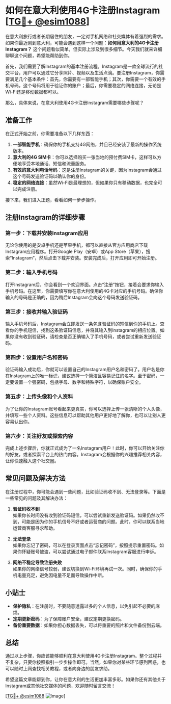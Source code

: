 # 如何在意大利使用4G卡注册Instagram [[TG💪+ @esim1088](https://t.me/s/esim1088)]

在意大利旅行或者长期居住的朋友，一定对手机网络和社交媒体有着强烈的需求。如果你最近刚到意大利，可能会遇到这样一个问题：**如何用意大利的4G卡注册Instagram？** 这个问题看似简单，但实际上涉及到很多细节。今天我们就来详细聊聊这个问题，希望能帮助到你。

首先，我们需要了解Instagram的基本注册流程。Instagram是一款全球流行的社交平台，用户可以通过它分享照片、视频以及生活点滴。要注册Instagram，你需要满足几个基本条件：首先，你需要有一部智能手机；其次，你需要一个有效的手机号码，这个号码将用于验证你的账户；最后，你需要稳定的网络连接，无论是Wi-Fi还是移动数据都可以。

那么，具体来说，在意大利使用4G卡注册Instagram需要哪些步骤呢？

## 准备工作

在正式开始之前，你需要准备以下几样东西：

1. **一部智能手机**：确保你的手机支持4G网络，并且已经安装了最新的操作系统版本。
2. **意大利的4G SIM卡**：你可以选择购买一张当地的预付费SIM卡，这样可以方便地享受本地通话、短信和流量服务。
3. **有效的意大利电话号码**：这是注册Instagram的关键，因为Instagram会通过这个号码发送验证码以确认你的身份。
4. **稳定的网络连接**：虽然Wi-Fi是最理想的，但如果你只有移动数据，也完全可以完成注册。

接下来，我们进入正题，看看如何一步步操作。

## 注册Instagram的详细步骤

### 第一步：下载并安装Instagram应用

无论你使用的是安卓手机还是苹果手机，都可以直接从官方应用商店下载Instagram应用程序。打开Google Play（安卓）或App Store（苹果），搜索“Instagram”，然后点击下载并安装。安装完成后，打开应用即可开始注册。

### 第二步：输入手机号码

打开Instagram后，你会看到一个欢迎界面。点击“注册”按钮，接着会要求你输入手机号码。在这里，你需要填写你在意大利使用的4G卡对应的手机号码。确保你输入的号码是正确的，因为稍后Instagram会向这个号码发送验证码。

### 第三步：接收并输入验证码

输入手机号码后，Instagram会立即发送一条包含验证码的短信到你的手机上。查看你的手机短信，找到这条验证码信息，并将其输入到Instagram的相应位置。如果你没有收到验证码，请检查是否正确输入了手机号码，或者尝试重新发送验证码。

### 第四步：设置用户名和密码

验证码输入成功后，你就可以设置自己的Instagram用户名和密码了。用户名是你在Instagram上的唯一标识，建议选择一个简洁且容易记住的名字。至于密码，一定要设置一个强密码，包括字母、数字和特殊字符，以确保账户安全。

### 第五步：上传头像和个人资料

为了让你的Instagram账号看起来更真实，你可以选择上传一张清晰的个人头像，并填写一些个人资料。这些信息可以帮助其他用户更好地了解你，也可以让别人更容易认出你。

### 第六步：关注好友或探索内容

完成上述步骤后，你就正式成为了一名Instagram用户！此时，你可以开始关注你的好友，或者探索平台上的热门内容。Instagram会根据你的兴趣推荐相关内容，让你快速融入这个社交圈。

## 常见问题及解决方法

在注册过程中，你可能会遇到一些问题，比如验证码收不到、无法登录等。下面是一些常见的问题及其解决办法：

1. **验证码收不到**  
   如果你长时间没有收到验证码短信，可以尝试重新发送验证码。如果仍然收不到，可能是因为你的手机信号不好或者运营商的问题。此时，你可以联系当地运营商客服寻求帮助。

2. **无法登录**  
   如果你忘记了密码，可以在登录页面点击“忘记密码”，按照提示重置密码。如果你怀疑账号被盗，可以尝试通过电子邮件联系Instagram客服进行申诉。

3. **网络不稳定导致注册失败**  
   如果你的网络信号较弱，建议切换到Wi-Fi环境再试一次。同时，确保你的手机电量充足，避免因电量不足而导致操作中断。

## 小贴士

- **保护隐私**：在注册时，不要随意透露过多的个人信息，以免引起不必要的麻烦。
- **定期更新密码**：为了保障账户安全，建议定期更换密码。
- **备份重要数据**：如果你担心数据丢失，可以将重要的照片和文件备份到云端。

## 总结

通过以上步骤，你应该能够顺利在意大利使用4G卡注册Instagram。整个过程并不复杂，只要你按照指引一步步操作即可。当然，如果你对某些环节感到困惑，也可以随时上网查找相关教程，或者向身边的朋友求助。

希望这篇文章能帮到你，让你在意大利的生活更加丰富多彩。如果你还有其他关于Instagram或其他社交媒体的问题，欢迎随时留言交流！

[[TG💪+ @esim1088](https://t.me/s/esim1088) ![Image](https://i.postimg.cc/4NQfJmqS/Snipaste-2025-05-13-00-14-12.png)]